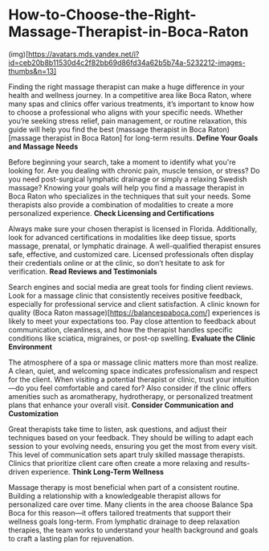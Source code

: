 # How-to-Choose-the-Right-Massage-Therapist-in-Boca-Raton
(img)[https://avatars.mds.yandex.net/i?id=ceb20b8b11530d4c2f82bb69d86fd34a62b5b74a-5232212-images-thumbs&n=13]

Finding the right massage therapist can make a huge difference in your health and wellness journey. In a competitive area like Boca Raton, where many spas and clinics offer various treatments, it’s important to know how to choose a professional who aligns with your specific needs. Whether you’re seeking stress relief, pain management, or routine relaxation, this guide will help you find the best (massage therapist in Boca Raton)[massage therapist in Boca Raton] for long-term results.
**Define Your Goals and Massage Needs**

Before beginning your search, take a moment to identify what you're looking for. Are you dealing with chronic pain, muscle tension, or stress? Do you need post-surgical lymphatic drainage or simply a relaxing Swedish massage? Knowing your goals will help you find a massage therapist in Boca Raton who specializes in the techniques that suit your needs. Some therapists also provide a combination of modalities to create a more personalized experience.
**Check Licensing and Certifications**

Always make sure your chosen therapist is licensed in Florida. Additionally, look for advanced certifications in modalities like deep tissue, sports massage, prenatal, or lymphatic drainage. A well-qualified therapist ensures safe, effective, and customized care. Licensed professionals often display their credentials online or at the clinic, so don’t hesitate to ask for verification.
**Read Reviews and Testimonials**

Search engines and social media are great tools for finding client reviews. Look for a massage clinic that consistently receives positive feedback, especially for professional service and client satisfaction. A clinic known for quality (Boca Raton massage)[https://balancespaboca.com/] experiences is likely to meet your expectations too. Pay close attention to feedback about communication, cleanliness, and how the therapist handles specific conditions like sciatica, migraines, or post-op swelling.
**Evaluate the Clinic Environment**

The atmosphere of a spa or massage clinic matters more than most realize. A clean, quiet, and welcoming space indicates professionalism and respect for the client. When visiting a potential therapist or clinic, trust your intuition—do you feel comfortable and cared for? Also consider if the clinic offers amenities such as aromatherapy, hydrotherapy, or personalized treatment plans that enhance your overall visit.
**Consider Communication and Customization**

Great therapists take time to listen, ask questions, and adjust their techniques based on your feedback. They should be willing to adapt each session to your evolving needs, ensuring you get the most from every visit. This level of communication sets apart truly skilled massage therapists. Clinics that prioritize client care often create a more relaxing and results-driven experience.
**Think Long-Term Wellness**

Massage therapy is most beneficial when part of a consistent routine. Building a relationship with a knowledgeable therapist allows for personalized care over time. Many clients in the area choose Balance Spa Boca for this reason—it offers tailored treatments that support their wellness goals long-term. From lymphatic drainage to deep relaxation therapies, the team works to understand your health background and goals to craft a lasting plan for rejuvenation.
